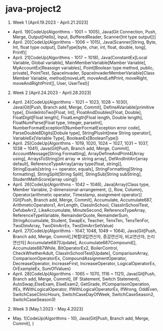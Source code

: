 # java-project2

1. Week 1 [April.19.2023 - April.21.2023]
 - April. 19[CodeUp(Algorithms - 1001 ~ 1005), Java(Git Connection, Push, Merge, Output[Hello], Input, BufferedReader, Scanner[Int type output])]
 - April. 20[CodeUp(Algorithms - 1006 ~ 1015), Java(Scanner[String, Byte, Int, float type  output], DateType[byte, char, int, float, double, long], Printf)]
 - April. 21[CodeUp(Algorithms - 1017 ~ 1018), Java(ConstantEx[Local Variable, Global variable], MainMemberVariable[Mamber Variable], MyAccountEx[Reassign variables], Point[Boolean type method, public, private], PointTest, SpaceInvader, SpaceInvaderMemberVariable[Class Member Variable, method[moveLeft, moveAndLeftPrint, moveRight, moveAndRightPrint]], User, UserTest)]

2. Week 2 [April.24.2023 - April.28.2023]
 - April. 24[CodeUp(Algorithms - 1021 ~ 1023, 1028 ~ 1030), Java(Git[Push, Branch add, Merge, Commit], DefineAVariable[primitive type], DivideIntoTwo[Float, Int], FloatAndDoubles[Float, Double], FloatDigit[Float length], FloatLength[Float length, Double length], FloatNumParse[Float type, Integer, parseInt], NumberFormatException1[NumberFormatException error code], ParseDouble8Digits[Dobule type], StringPlusInt[new String operator], VariableEx[Variable Type], BooleanEx[BooleanType])
 - April. 25[CodeUp(Algorithms - 1019, 1020, 1024 ~ 1027, 1031 ~ 1037, 1038 ~ 1041), Java(Git[Push, Branch add, Merge, Commit], AccountMessage[String Formatting], ArrayDefineAndPrint4[Array using], ArraysToString[int array => string array], DefAndInitArr[array default], ReferenceTypeArray[array type(float, string)], StringEquals[string == operator, equals], StringFormatting[String formatting], StringSplit[String Split], StringSub[String subString], StudentMathScore[array using])
 - April. 26[CodeUp(Algorithms - 1042 ~ 1046), Java[Array(Class type, Member Variable, 2-dimensional-arrangement, {}, Row, Column), Operator(arithmetic operator, Timestamp, assignment operator)](Git[Push, Branch add, Merge, Commit], Accumulate, Accumulate687, ArithmeticOperators1, ArrLength, ClassInSchool, ClassInSchoolTest, DefubeArr2, LikeAccumulate, MinuteSecond, ReferenceTypeArray, ReferenceTypeVariable, RemainderQuote, RemainderSum, StringAccumulate, Student, SwapEx, Teacher, TenxTen, TenxTenFor, TwoDimArray, TwoDimArrEx, TwoDimArrSetValue)
 - April. 27[CodeUp(Algorithms - 1047, 1048, 1049 ~ 1064), Java(Git[Push, Branch add, Merge, Commit],[복합대입연산자, 증감연산자, 비교연산자, 논리연산자] Accumulate687[Update], Accumulate687Compound[], Accumulate687While, BitOperatorEx2, BoilerControl, CheckWhetherAdult, ClassInSchoolTest[Update], ComparisonArray, ComparisonOperatorEx, CompoundAssignmentOperator, DecreaseOperator, IncreaseFirst, IncreaseOperator, LogicalOperatorEx, OrExampleEx, SumOfValues)
 - April. 28[CodeUp(Algorithms - 1065 ~ 1070, 1116 ~ 1121), Java(Git[Push, Branch add, Merge, Commit], (IF Statement, Switch Statement), AutoSwap,ElseExam, ElseExam2,  GetGrade, IfComparisonOperation, IfEx, IfWithLogicalOperator, IfWithLogicalOperatorEx, IfWrong, OddEven, SwitchCaseClinicHours, SwitchCaseDayOfWeek, SwitchCaseSeason2,  SwitchCaseSeason3)

2. Week 3 [May.1.2023 - May.4.2023]
 - May. 1[CodeUp(Algorithms - 10), Java(Git[Push, Branch add, Merge, Commit], )
